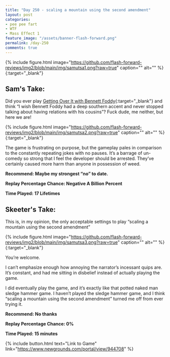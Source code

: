 ```yaml
---
title: "Day 250 - scaling a mountain using the second amendment"
layout: post
categories:
- pee pee fart
- WTF
- Mass Effect 1
feature_image: "/assets/banner-flash-forward.png"
permalink: /day-250
comments: true
---
```


{% include figure.html image="https://github.com/flash-forward-reviews/img2/blob/main/img/samutsa1.png?raw=true" caption="" alt="" %}{:target="_blank"}
 
## Sam's Take:

Did you ever play [Getting Over It with Bennett Foddy](https://store.steampowered.com/app/240720/Getting_Over_It_with_Bennett_Foddy/){:target="_blank"} and think “I wish Bennett Foddy had a deep southern accent and never stopped talking about having relations with his cousins”? Fuck dude, me neither, but here we are!

{% include figure.html image="https://github.com/flash-forward-reviews/img2/blob/main/img/samutsa2.png?raw=true" caption="" alt="" %}{:target="_blank"}

The game is frustrating on purpose, but the gameplay pales in comparison to the constantly repeating jokes with no pauses. It’s a barrage of un-comedy so strong that I feel the developer should be arrested. They’ve certainly caused more harm than anyone in possession of weed.

**Recommend: Maybe my strongest “no” to date.**

**Replay Percentage Chance: Negative A Billion Percent**

**Time Played: 17 Lifetimes** 

## Skeeter's Take:

This is, in my opinion, the only acceptable settings to play “scaling a mountain using the second amendment” 

{% include figure.html image="https://github.com/flash-forward-reviews/img2/blob/main/img/samutsa3.png?raw=true" caption="" alt="" %}{:target="_blank"}

You’re welcome. 

I can’t emphasize enough how annoying the narrator’s incessant quips are. It’s constant, and had me sitting in disbelief instead of actually playing the game. 

I did eventually play the game, and it’s exactly like that potted naked man sledge hammer game. I haven’t played the sledge hammer game, and I think “scaling a mountain using the second amendment” turned me off from ever trying it. 

**Recommend: No thanks**

**Replay Percentage Chance: 0%**

**Time Played: 15 minutes** 

{% include button.html text="Link to Game" link="https://www.newgrounds.com/portal/view/944708" %}